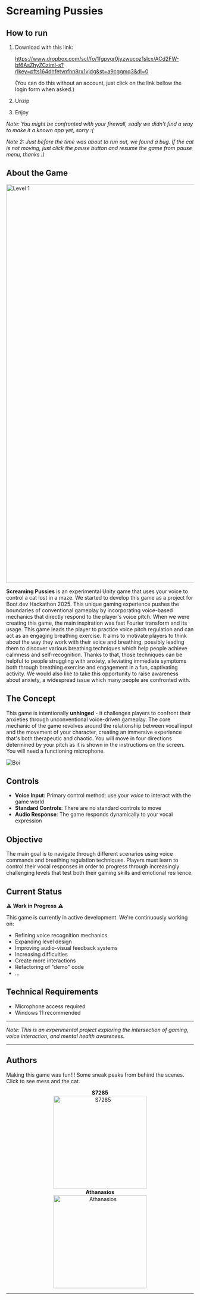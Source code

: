 # Screaming Pussies

## How to run

1. Download with this link:
   
   https://www.dropbox.com/scl/fo/1fgpvqr0jyzwucoz1slcx/ACd2FW-bf6AsZhyZCziml-s?rlkey=pfts164dhfetvnfhn8rx1vjdg&st=a9cggmq3&dl=0

   (You can do this without an account, just click on the link bellow the login form when asked.)
2. Unzip
3. Enjoy

*Note: You might be confronted with your firewall, sadly we didn't find a way to make it a known app yet, sorry :(*

*Note 2: Just before the time was about to run out, we found a bug. If the cat is not moving, just click the pause button and resume the game from pause menu, thanks :)*


## About the Game

<img width="1919" height="1071" alt="Level 1" src="https://github.com/user-attachments/assets/38230915-5fdd-413c-a373-1327b65ad0c5" />


**Screaming Pussies** is an experimental Unity game that uses your voice to control a cat lost in a maze. We started to develop this game as a project for Boot.dev Hackathon 2025.
This unique gaming experience pushes the boundaries of conventional gameplay by incorporating voice-based mechanics that directly respond to the player's voice pitch.
When we were creating this game, the main inspiration was fast Fourier transform and its usage. This game leads the player to practice voice pitch regulation and can act as an engaging breathing exercise.
It aims to motivate players to think about the way they work with their voice and breathing, possibly leading them to discover various breathing techniques which help people achieve calmness and self-recognition.
Thanks to that, those techniques can be helpful to people struggling with anxiety, alleviating immediate symptoms both through breathing exercise and engagement in a fun, captivating activity.
We would also like to take this opportunity to raise awareness about anxiety, a widespread issue which many people are confronted with.

## The Concept

This game is intentionally **unhinged** - it challenges players to confront their anxieties through unconventional voice-driven gameplay.
The core mechanic of the game revolves around the relationship between vocal input and the movement of your character, creating an immersive experience that's both therapeutic and chaotic.
You will move in four directions determined by your pitch as it is shown in the instructions on the screen. You will need a functioning microphone.

![Boi](https://github.com/user-attachments/assets/f4542abc-1952-41ee-be41-7f0adb86fb68)


## Controls

- **Voice Input**: Primary control method: use your *voice* to interact with the game world
- **Standard Controls**: There are no standard controls to move
- **Audio Response**: The game responds dynamically to your vocal expression

## Objective

The main goal is to navigate through different scenarios using voice commands and breathing regulation techniques.
Players must learn to control their vocal responses in order to progress through increasingly challenging levels that test both their gaming skills and emotional resilience.

## Current Status

⚠️ **Work in Progress** ⚠️

This game is currently in active development. We're continuously working on:
- Refining voice recognition mechanics
- Expanding level design
- Improving audio-visual feedback systems
- Increasing difficulties
- Create more interactions
- Refactoring of "demo" code
- ...


## Technical Requirements
- Microphone access required
- Windows 11 recommended

---

*Note: This is an experimental project exploring the intersection of gaming, voice interaction, and mental health awareness.*

---
## Authors

Making this game was fun!!! Some sneak peaks from behind the scenes.
Click to see mess and the cat.

<div align="center">
  <div style="display: inline-block; text-align: center; margin: 0 10px;">
    <div><strong>S7285</strong></div>
    <img src="https://github.com/user-attachments/assets/15960014-6658-4a0b-8d69-37f817263a98" alt="S7285" style="width: 250px; max-width: 100%; height: auto;" />
  </div>
  <div style="display: inline-block; text-align: center; margin: 0 10px;">
    <div><strong>Athanasios</strong></div>
    <img src="https://github.com/user-attachments/assets/f6b6ee79-d952-4585-b1f9-f11b64141dcc" alt="Athanasios" style="width: 250px; max-width: 100%; height: auto;" />
  </div>
</div>

---
